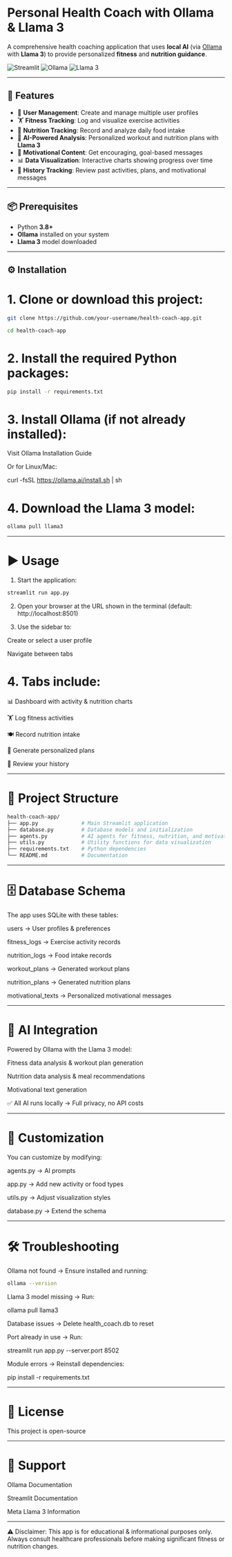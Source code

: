 #  Personal Health Coach with Ollama & Llama 3

A comprehensive health coaching application that uses **local AI** (via [Ollama](https://ollama.ai/) with **Llama 3**) to provide personalized **fitness** and **nutrition guidance**.

![Streamlit](https://img.shields.io/badge/Streamlit-1.28.0-FF4B4B?style=for-the-badge&logo=streamlit)
![Ollama](https://img.shields.io/badge/Ollama-0.1.2-000000?style=for-the-badge)
![Llama 3](https://img.shields.io/badge/Llama-3-FF6F00?style=for-the-badge)

---

## 🚀 Features

- 👤 **User Management**: Create and manage multiple user profiles  
- 🏋️ **Fitness Tracking**: Log and visualize exercise activities  
- 🍎 **Nutrition Tracking**: Record and analyze daily food intake  
- 🤖 **AI-Powered Analysis**: Personalized workout and nutrition plans with **Llama 3**  
- 💬 **Motivational Content**: Get encouraging, goal-based messages  
- 📊 **Data Visualization**: Interactive charts showing progress over time  
- 📜 **History Tracking**: Review past activities, plans, and motivational messages  

---

## 📦 Prerequisites

- Python **3.8+**  
- **Ollama** installed on your system  
- **Llama 3** model downloaded  

---

## ⚙️ Installation

# 1. Clone or download this project:
   ```bash
   git clone https://github.com/your-username/health-coach-app.git
```
   ```bash
   cd health-coach-app
```
# 2. Install the required Python packages:
```bash
pip install -r requirements.txt
```

# 3. Install Ollama (if not already installed):

Visit Ollama Installation Guide

Or for Linux/Mac:

curl -fsSL https://ollama.ai/install.sh | sh



# 4. Download the Llama 3 model:
```bash
ollama pull llama3
```



---

# ▶️ Usage

1. Start the application:
```bash
streamlit run app.py
```

2. Open your browser at the URL shown in the terminal (default: http://localhost:8501)


3. Use the sidebar to:

Create or select a user profile

Navigate between tabs



# 4. Tabs include:

📊 Dashboard with activity & nutrition charts

🏋️ Log fitness activities

🍽️ Record nutrition intake

🤖 Generate personalized plans

📜 Review your history





---

# 📂 Project Structure
```bash
health-coach-app/
├── app.py              # Main Streamlit application
├── database.py         # Database models and initialization
├── agents.py           # AI agents for fitness, nutrition, and motivation
├── utils.py            # Utility functions for data visualization
├── requirements.txt    # Python dependencies
└── README.md           # Documentation
```

---

# 🗄️ Database Schema

The app uses SQLite with these tables:

users → User profiles & preferences

fitness_logs → Exercise activity records

nutrition_logs → Food intake records

workout_plans → Generated workout plans

nutrition_plans → Generated nutrition plans

motivational_texts → Personalized motivational messages



---

# 🤖 AI Integration

Powered by Ollama with the Llama 3 model:

Fitness data analysis & workout plan generation

Nutrition data analysis & meal recommendations

Motivational text generation


✅ All AI runs locally → Full privacy, no API costs


---

# 🔧 Customization

You can customize by modifying:

agents.py → AI prompts

app.py → Add new activity or food types

utils.py → Adjust visualization styles

database.py → Extend the schema



---

# 🛠️ Troubleshooting

Ollama not found → Ensure installed and running:
```bash
ollama --version
```
Llama 3 model missing → Run:

ollama pull llama3

Database issues → Delete health_coach.db to reset

Port already in use → Run:

streamlit run app.py --server.port 8502

Module errors → Reinstall dependencies:

pip install -r requirements.txt



---

# 📜 License

This project is open-source


---

# 🙋 Support

Ollama Documentation

Streamlit Documentation

Meta Llama 3 Information



---

⚠️ Disclaimer: This app is for educational & informational purposes only.
Always consult healthcare professionals before making significant fitness or nutrition changes.



